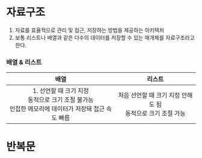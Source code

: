 # 자료구조
1. 자료를 효율적으로 관리 및 접근, 저장하는 방법을 제공하는 아키텍처
2. 보통 리스트나 배열과 같은 다수의 데이터를 저장할 수 있는 매개체를 자료구조라고 한다.


### 배열 & 리스트

|배열|리스트|
|:---:|:---:|
|1. 선언할 때 크기 지정 <br>동적으로 크기 조절 불가능 <br>인접한 메모리에 데이터가 저장돼 접근 속도 빠름|처음 선언할 때 크기 지정 안해도 됨 <br>동적으로 크기 조절 가능|

# 반복문
